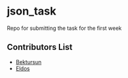 # json_task
Repo for submitting the task for the first week

## Contributors List
- [Bektursun](https://github.com/dadaday) 
- [Eldos](https://github.com/MrBrother)

